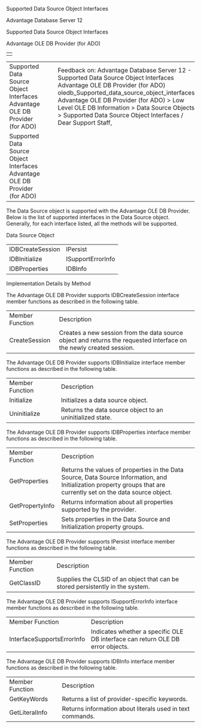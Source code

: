 Supported Data Source Object Interfaces




Advantage Database Server 12  

Supported Data Source Object Interfaces

Advantage OLE DB Provider (for ADO)

|  |
| --- |
|  |

|  |  |  |  |  |
| --- | --- | --- | --- | --- |
| Supported Data Source Object Interfaces  Advantage OLE DB Provider (for ADO) |  |  | Feedback on: Advantage Database Server 12 - Supported Data Source Object Interfaces Advantage OLE DB Provider (for ADO) oledb\_Supported\_data\_source\_object\_interfaces Advantage OLE DB Provider (for ADO) > Low Level OLE DB Information > Data Source Objects > Supported Data Source Object Interfaces / Dear Support Staff, |  |
| Supported Data Source Object Interfaces  Advantage OLE DB Provider (for ADO) |  |  |  |  |

The Data Source object is supported with the Advantage OLE DB Provider. Below is the list of supported interfaces in the Data Source object. Generally, for each interface listed, all the methods will be supported.

Data Source Object

|  |  |
| --- | --- |
| IDBCreateSession | IPersist |
| IDBInitialize | ISupportErrorInfo |
| IDBProperties | IDBInfo |

Implementation Details by Method

The Advantage OLE DB Provider supports IDBCreateSession interface member functions as described in the following table.

|  |  |
| --- | --- |
| Member Function | Description |
| CreateSession | Creates a new session from the data source object and returns the requested interface on the newly created session. |

The Advantage OLE DB Provider supports IDBInitialize interface member functions as described in the following table.

|  |  |
| --- | --- |
| Member Function | Description |
| Initialize | Initializes a data source object. |
| Uninitialize | Returns the data source object to an uninitialized state. |

The Advantage OLE DB Provider supports IDBProperties interface member functions as described in the following table.

|  |  |
| --- | --- |
| Member Function | Description |
| GetProperties | Returns the values of properties in the Data Source, Data Source Information, and Initialization property groups that are currently set on the data source object. |
| GetPropertyInfo | Returns information about all properties supported by the provider. |
| SetProperties | Sets properties in the Data Source and Initialization property groups. |

The Advantage OLE DB Provider supports IPersist interface member functions as described in the following table.

|  |  |
| --- | --- |
| Member Function | Description |
| GetClassID | Supplies the CLSID of an object that can be stored persistently in the system. |

The Advantage OLE DB Provider supports ISupportErrorInfo interface member functions as described in the following table.

|  |  |
| --- | --- |
| Member Function | Description |
| InterfaceSupportsErrorInfo | Indicates whether a specific OLE DB interface can return OLE DB error objects. |

The Advantage OLE DB Provider supports IDBInfo interface member functions as described in the following table.

|  |  |
| --- | --- |
| Member Function | Description |
| GetKeyWords | Returns a list of provider-specific keywords. |
| GetLiteralInfo | Returns information about literals used in text commands. |